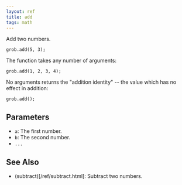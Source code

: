 ```yaml
---
layout: ref
title: add
tags: math
---
```

Add two numbers.

    grob.add(5, 3);

The function takes any number of arguments:

    grob.add(1, 2, 3, 4);

No arguments returns the "addition identity" -- the value which has no effect in addition:

    grob.add();


## Parameters
- `a`: The first number.
- `b`: The second number.
- `...`

## See Also
- (subtract)[/ref/subtract.html]: Subtract two numbers.
